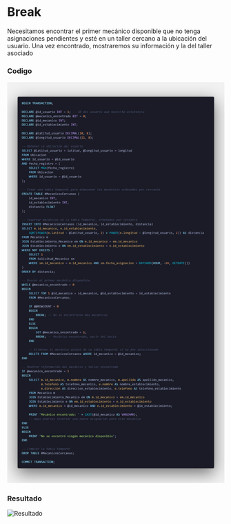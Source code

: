 <h1>Break</h1> 

<p>Necesitamos encontrar el primer mecánico disponible que no tenga asignaciones pendientes y esté en un taller cercano a la ubicación del usuario. Una vez encontrado, mostraremos su información y la del taller asociado</p> 

<h3>Codigo</h3>

![Descripción de la imagen](./Images/Break.png)

<h3>Resultado</h3>

![Resultado](https://github.com/user-attachments/assets/a9e9e858-b8d1-471a-808c-b6b533d48a31)
